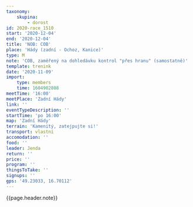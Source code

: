 ```yaml
---
taxonomy:
    skupina:
        - dorost
id: 2020-race_1510
start: '2020-12-04'
end: '2020-12-04'
title: 'NOB: COB'
place: 'Hády (zadní - Ochoz, Kanice)'
type: M
note: 'COB, zaměřený na dohledávku kontrol "přes hranu" (samostatně)'
template: trenink
date: '2020-11-09'
import:
    type: members
    time: 1604902808
meetTime: '16:00'
meetPlace: 'Zadní Hády'
link: ''
eventTypeDescription: ''
startTime: 'po 16:00'
map: 'Zadní Hády'
terrain: 'Kamenitý, zatejpujte si!'
transport: vlastní
accomodation: ''
food: ''
leader: Jenda
return: ''
price: ''
program: ''
thingsToTake: ''
signups: ''
gps: '49.23033, 16.70112'
---
```


{{page.header.note}}
